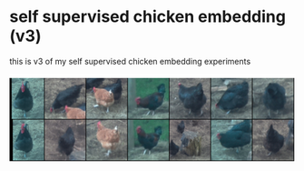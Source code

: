 # self supervised chicken embedding (v3)

this is v3 of my self supervised chicken embedding experiments

![examples of near neighbour pairs](example_pairs.png)